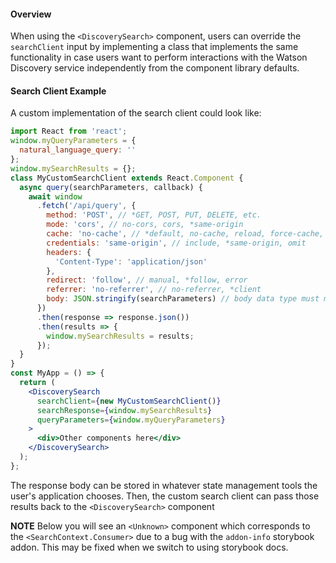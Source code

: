 #### Overview

When using the `<DiscoverySearch>` component, users can override the `searchClient` input by implementing a class that implements the same functionality in case users want to perform interactions with the Watson Discovery service independently from the component library defaults.

#### Search Client Example

A custom implementation of the search client could look like:

```jsx
import React from 'react';
window.myQueryParameters = {
  natural_language_query: ''
};
window.mySearchResults = {};
class MyCustomSearchClient extends React.Component {
  async query(searchParameters, callback) {
    await window
      .fetch('/api/query', {
        method: 'POST', // *GET, POST, PUT, DELETE, etc.
        mode: 'cors', // no-cors, cors, *same-origin
        cache: 'no-cache', // *default, no-cache, reload, force-cache, only-if-cached
        credentials: 'same-origin', // include, *same-origin, omit
        headers: {
          'Content-Type': 'application/json'
        },
        redirect: 'follow', // manual, *follow, error
        referrer: 'no-referrer', // no-referrer, *client
        body: JSON.stringify(searchParameters) // body data type must match "Content-Type" header
      })
      .then(response => response.json())
      .then(results => {
        window.mySearchResults = results;
      });
  }
}
const MyApp = () => {
  return (
    <DiscoverySearch
      searchClient={new MyCustomSearchClient()}
      searchResponse={window.mySearchResults}
      queryParameters={window.myQueryParameters}
    >
      <div>Other components here</div>
    </DiscoverySearch>
  );
};
```

The response body can be stored in whatever state management tools the user's application chooses. Then, the custom search client can pass those results back to the `<DiscoverySearch>` component

**NOTE** Below you will see an `<Unknown>` component which corresponds to the `<SearchContext.Consumer>` due to a bug with the `addon-info` storybook addon. This may be fixed when we switch to using storybook docs.
